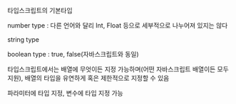 타입스크립트의 기본타입<br>

number type : 다른 언어와 달리 Int, Float 등으로 세부적으로 나누어져 있지는 않다<br>

string type <br>

boolean type : true, false(자바스크립트와 동일)<br>

타입스크립트에서는 배열에 무엇이든 지정 가능하며(어떤 자바스크립트 배열이든 모두 지원), 배열의 타입을
유연하게 혹은 제한적으로 지정할 수 있음


파라미터에 타입 지정, 변수에 타입 지정 가능<br>
